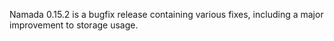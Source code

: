 Namada 0.15.2 is a bugfix release containing various fixes, including
a major improvement to storage usage.
